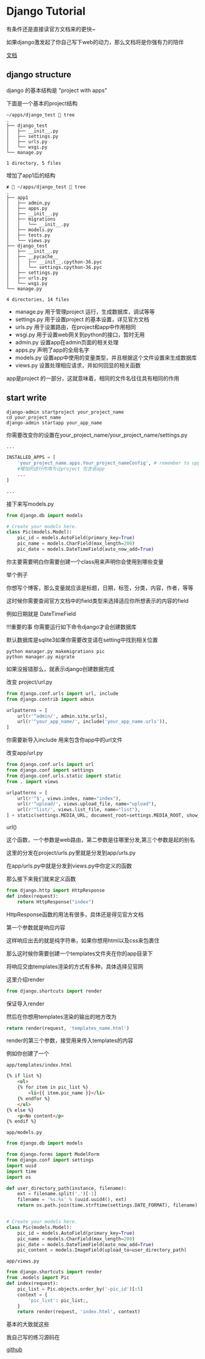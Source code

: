 # Django Tutorial
有条件还是直接读官方文档来的更快~

如果django激发起了你自己写下web的动力，那么文档将是你强有力的陪伴

[文档](https://docs.djangoproject.com/en/1.11/)
## django structure

django 的基本结构是 "project with apps"

下面是一个基本的project结构
``` shell
~/apps/django_test  tree
.
├── django_test
│   ├── __init__.py
│   ├── settings.py
│   ├── urls.py
│   └── wsgi.py
└── manage.py

1 directory, 5 files

```

增加了app1后的结构

``` shell
✘  ~/apps/django_test  tree 
.
├── app1
│   ├── admin.py
│   ├── apps.py
│   ├── __init__.py
│   ├── migrations
│   │   └── __init__.py
│   ├── models.py
│   ├── tests.py
│   └── views.py
├── django_test
│   ├── __init__.py
│   ├── __pycache__
│   │   ├── __init__.cpython-36.pyc
│   │   └── settings.cpython-36.pyc
│   ├── settings.py
│   ├── urls.py
│   └── wsgi.py
└── manage.py

4 directories, 14 files

```
- manage.py 用于管理project 运行，生成数据库，调试等等
- settings.py 用于设置project 的基本设置，详见官方文档
- urls.py 用于设置路由，在project和app中作用相同
- wsgi.py 用于设置web网关到python的接口，暂时无用
- admin.py 设置app在admin页面的相关处理
- apps.py 声明了app的全局名字
- models.py 设置app中使用的变量类型，并且根据这个文件设置来生成数据库
- views.py 设置处理相应请求，并如何回显的相关函数

app是project 的一部分，这就意味着，相同的文件名往往具有相同的作用
   
## start write
``` shell
django-admin startproject your_project_name
cd your_project_name
django-admin startapp your_app_name

```
你需要改变你的设置在your_project_name/your_project_name/settings.py

``` python
...

INSTALLED_APPS = [
    'your_project_name.apps.Your_project_nameConfig', # remember to uppercase like PicConfig
    #增加的这行作用为让project 包含该app
    ...
]

...
```

接下来写models.py

``` python
from django.db import models

# Create your models here.
class Pic(models.Model):
    pic_id = models.AutoField(primary_key=True)
    pic_name = models.CharField(max_length=200)
    pic_date = models.DateTimeField(auto_now_add=True)

```
你主要需要明白你需要创建一个class用来声明你会使用到哪些变量

举个例子

你想写个博客，那么变量就应该是标题，日期，标签，分类，内容，作者，等等

这时候你需要查阅官方文档中的field类型来选择适应你所想表示的内容的field

例如日期就是 DateTimeField

!!!重要的事
你需要运行如下命令django才会创建数据库

默认数据库是sqlite3如果你需要改变请在setting中找到相关位置

``` shell
python manager.py makemigrations pic
python manager.py migrate
```

如果没报错那么，就表示django创建数据完成

改变 project/url.py

``` python
from django.conf.urls import url, include
from django.contrib import admin

urlpatterns = [
    url(r'^admin/', admin.site.urls),
    url(r'^your_app_name/', include('your_app_name.urls')),
]

```
你需要新导入include 用来包含你app中的url文件

改变app/url.py

``` python
from django.conf.urls import url
from django.conf import settings
from django.conf.urls.static import static
from . import views

urlpatterns = [
    url(r'^$', views.index, name="index"),
    url(r'^upload/', views.upload_file, name="upload"),
    url(r'^list/', views.list_file, name="list"),
] + static(settings.MEDIA_URL, document_root=settings.MEDIA_ROOT, show_indexes=True)

```
url()

这个函数，一个参数是web路由，第二参数是往哪里分发,第三个参数是起的别名

这里的分发在project/urls.py里就是分发到app/urls.py

在app/urls.py中就是分发到views.py中你定义的函数

那么接下来我们就来定义函数

``` python
from django.http import HttpResponse
def index(request):
    return HttpResponse("index")

```
HttpResponse函数的用法有很多，具体还是得见官方文档

第一个参数就是响应内容

这样响应出去的就是纯字符串，如果你想用html以及css来包裹住

那么这时候你需要创建一个templates文件夹在你的app目录下

将响应交由templates渲染的方式有多种，具体选择见官网

这里介绍render

``` python
from django.shortcuts import render
```
保证导入render

然后在你想用templates渲染的输出的地方改为
``` python
return render(request, 'templates_name.html')
```

render的第三个参数，接受用来传入templates的内容

例如你创建了一个

`app/templates/index.html`

``` html
{% if list %}
    <ul>
    {% for item in pic_list %}
        <li>{{ item.pic_name }}</li>
    {% endfor %}
    </ul>
{% else %}
    <p>No content</p>
{% endif %}
```

`app/models.py`
``` python
from django.db import models

from django.forms import ModelForm
from django.conf import settings
import uuid
import time
import os

def user_directory_path(instance, filename):
    ext = filename.split('.')[-1]
    filename = '%s.%s' % (uuid.uuid4(), ext)
    return os.path.join(time.strftime(settings.DATE_FORMAT), filename)


# Create your models here.
class Pic(models.Model):
    pic_id = models.AutoField(primary_key=True)
    pic_name = models.CharField(max_length=200)
    pic_date = models.DateTimeField(auto_now_add=True)
    pic_content = models.ImageField(upload_to=user_directory_path)

```

`app/views.py`

```python
from django.shortcuts import render
from .models import Pic
def index(request):
    pic_list = Pic.objects.order_by('-pic_id')[:5]
    context = {
        'pic_list': pic_list;,
    }
    return render(request, 'index.html', context)
```

基本的大致就这些

我自己写的练习源码在

[github](https://github.com/C1tas/hack_web)
